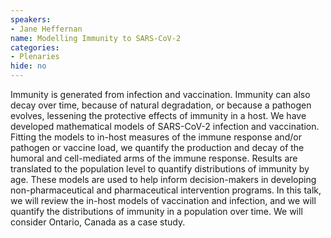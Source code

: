 ```yaml
---
speakers:
- Jane Heffernan
name: Modelling Immunity to SARS-CoV-2
categories:
- Plenaries
hide: no
---
```

Immunity is generated from infection and vaccination. Immunity can also decay over time, because of natural degradation, or because a pathogen evolves, lessening the protective effects of immunity in a host. We have developed mathematical models of SARS-CoV-2 infection and vaccination. Fitting the models to in-host measures of the immune response and/or pathogen or vaccine load, we quantify the production and decay of the humoral and cell-mediated arms of the immune response. Results are translated to the population level to quantify distributions of immunity by age. These models are used to help inform decision-makers in developing non-pharmaceutical and pharmaceutical intervention programs. In this talk, we will review the in-host models of vaccination and infection, and we will quantify the distributions of immunity in a population over time. We will consider Ontario, Canada as a case study.
